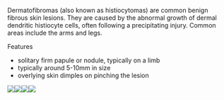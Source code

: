 Dermatofibromas (also known as histiocytomas) are common benign fibrous skin lesions. They are caused by the abnormal growth of dermal dendritic histiocyte cells, often following a precipitating injury. Common areas include the arms and legs.  
  
Features  
* solitary firm papule or nodule, typically on a limb
* typically around 5\-10mm in size
* overlying skin dimples on pinching the lesion

  
[![](https://d32xxyeh8kfs8k.cloudfront.net/images_Passmedicine/ddd133.jpg)](https://d32xxyeh8kfs8k.cloudfront.net/images_Passmedicine/ddd133b.jpg)[![](https://d32xxyeh8kfs8k.cloudfront.net/images_Passmedicine/ddd953.jpg)](https://d32xxyeh8kfs8k.cloudfront.net/images_Passmedicine/ddd953b.jpg)[![](https://d32xxyeh8kfs8k.cloudfront.net/images_Passmedicine/ddd954.jpg)](https://d32xxyeh8kfs8k.cloudfront.net/images_Passmedicine/ddd954b.jpg)[![](https://d32xxyeh8kfs8k.cloudfront.net/images_Passmedicine/ddd135.jpg)](https://d32xxyeh8kfs8k.cloudfront.net/images_Passmedicine/ddd135b.jpg)